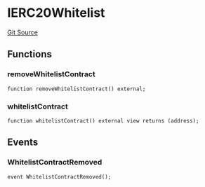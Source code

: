 # IERC20Whitelist
[Git Source](https://github.com/KYRDTeam/ilo-contracts/blob/af88dd9b3e8283ab97b6c9511aeb7bb607e3649d/src/interfaces/IERC20Whitelist.sol)


## Functions
### removeWhitelistContract


```solidity
function removeWhitelistContract() external;
```

### whitelistContract


```solidity
function whitelistContract() external view returns (address);
```

## Events
### WhitelistContractRemoved

```solidity
event WhitelistContractRemoved();
```

